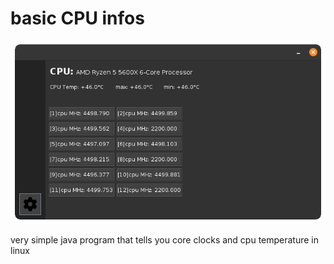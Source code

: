 # basic CPU infos

 <img src="/src/CPUProperties.png" alt=""> 

very simple java program that tells you core clocks and cpu temperature in linux

